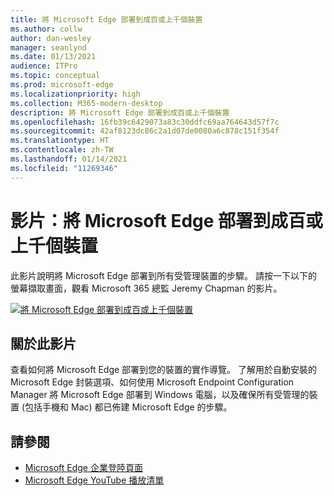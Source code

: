 ```yaml
---
title: 將 Microsoft Edge 部署到成百或上千個裝置
ms.author: collw
author: dan-wesley
manager: seanlynd
ms.date: 01/13/2021
audience: ITPro
ms.topic: conceptual
ms.prod: microsoft-edge
ms.localizationpriority: high
ms.collection: M365-modern-desktop
description: 將 Microsoft Edge 部署到成百或上千個裝置
ms.openlocfilehash: 16fb39c6429073a83c30ddfc69aa764643d57f7c
ms.sourcegitcommit: 42af8123dc86c2a1d07de0080a6c878c151f354f
ms.translationtype: HT
ms.contentlocale: zh-TW
ms.lasthandoff: 01/14/2021
ms.locfileid: "11269346"
---
```

# 影片：將 Microsoft Edge 部署到成百或上千個裝置

此影片說明將 Microsoft Edge 部署到所有受管理裝置的步驟。 請按一下以下的螢幕擷取畫面，觀看 Microsoft 365 總監 Jeremy Chapman 的影片。

[![將 Microsoft Edge 部署到成百或上千個裝置](media/microsoft-edge-video-deploy/0.png)](http://www.youtube.com/watch?v=o90UsN6g6NE "Deploy Microsoft Edge to hundreds or thousands of devices")

## 關於此影片

查看如何將 Microsoft Edge 部署到您的裝置的實作導覽。 了解用於自動安裝的 Microsoft Edge 封裝選項、如何使用 Microsoft Endpoint Configuration Manager 將 Microsoft Edge 部署到 Windows 電腦，以及確保所有受管理的裝置 (包括手機和 Mac) 都已佈建 Microsoft Edge 的步驟。

## 請參閱

- [Microsoft Edge 企業登陸頁面](https://aka.ms/EdgeEnterprise)
- [Microsoft Edge YouTube 播放清單](https://www.youtube.com/playlist?list=PLXtHYVsvn_b-uXh1tMeYpT-0iD8tD3tFy)
